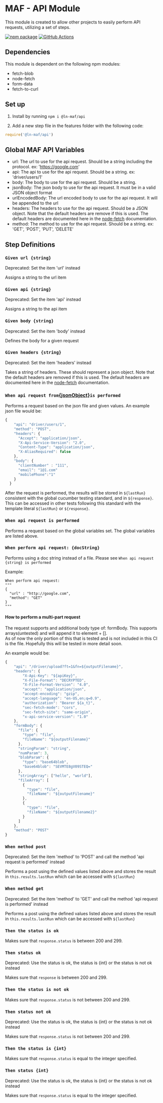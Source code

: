 # MAF - API Module

This module is created to allow other projects to easily perform API requests, utilizing a set of steps.

[![npm package][npm-image]][npm-url]
[![GitHub Actions](https://github.com/hpcc-systems/MAF/workflows/Build/badge.svg)](https://github.com/hpcc-systems/MAF/actions)

## Dependencies

This module is dependent on the following npm modules:

- fetch-blob
- node-fetch
- form-data
- fetch-to-curl

## Set up

1. Install by running `npm i @ln-maf/api`

2. Add a new step file in the features folder with the following code:

```js
require('@ln-maf/api')
```

## Global MAF API Variables

- url: The url to use for the api request. Should be a string including the protocol. ex: '<https://google.com>'
- api: The api to use for the api request. Should be a string. ex: 'driver/users/1'
- body: The body to use for the api request. Should be a string.
- jsonBody: The json body to use for the api request. It must be in a valid JSON object format
- urlEncodedBody: The url encoded body to use for the api request. It will be appended to the url
- headers: The headers to use for the api request. Should be a JSON object. Note that the default headers are remove if this is used. The default headers are documented here in the [node-fetch](https://www.npmjs.com/package/node-fetch#default-headers) documentation.
- method: The method to use for the api request. Should be a string. ex: 'GET', 'POST', 'PUT', 'DELETE'

## Step Definitions

### `Given url {string}`

Deprecated: Set the item 'url' instead

Assigns a string to the url item

### `Given api {string}`

Deprecated: Set the item 'api' instead

Assigns a string to the api item

### `Given body {string}`

Deprecated: Set the item 'body' instead

Defines the body for a given request

### `Given headers {string}`

Deprecated: Set the item 'headers' instead

Takes a string of headers.  These should represent a json object. Note that the default headers are removed if this is used. The default headers are documented here in the [node-fetch](https://www.npmjs.com/package/node-fetch#default-headers) documentation.

### `When api request from`[{jsonObject}](../validations/JSONObject.md)`is performed`

Performs a request based on the json file and given values.  An example json file would be:

```js
{
    "api": "driver/users/1",
    "method": "POST",
    "headers": {
      "Accept": "application/json",
      "X-Api-Service-Version": "2.0",
      "Content-Type": "application/json",
      "X-AliasRequired": false
    },
    "body": {
      "clientNumber" : "111",
      "email": "1@1.com"
      "mobilePhone":"1"
    }
  }
```

After the request is performed, the results will be stored in `${lastRun}` consistent with the global cucumber testing standard, and in `${response}`.
This can be accessed in other tests following this standard with the template literal `${lastRun}` or `${response}`.

### `When api request is performed`

Performs a request based on the global variables set. The global variables are listed above.

### `When perform api request: {docString}`

Performs using a doc string instead of a file.  Please see `When api request {string} is performed`

Example:

```feature
When perform api request:
"""
{
  "url" : "http://google.com",
  "method": "GET"
}
"""
```

#### How to perform a multi-part request

The request supports and additional body type of: formBody.  This supports arrays(untested) and will append it to element + [].  
As of now the only portion of this that is tested and is not included in this CI is the file.  Hopefully this will be tested in more detail soon.

An example would be:

```js
{
    "api": "/driver/upload?ft=1&fn=${outputFilename}",
    "headers": {
        "X-Api-Key": "${apiKey}",
        "X-File-Format": "DECRYPTED",
        "X-File-Format-Version": "4.0",
        "accept": "application/json",
        "accept-encoding": "gzip",
        "accept-language": "en-US,en;q=0.9",
        "authorization": "Bearer ${a_t}",
        "sec-fetch-mode": "cors",
        "sec-fetch-site": "same-origin",
        "x-api-service-version": "1.0"
    },
    "formBody": {
      "file": {
        "type": "file",
        "fileName": "${outputFilename}"
      },
      "stringParam": "string",
      "numParam": 3,
      "blobParam": {
        "type": "base64blob",
        "base64blob": "SEVMTE8gV09STEQ="
      },
      "stringArray": ["hello", "world"],
      "fileArray": [
        {
          "type": "file",
          "fileName": "${outputFilename}"
        },
        {
          "type": "file",
          "fileName": "${outputFilename2}"
        }
      ]
    },
    "method": "POST"
}
```

### `When method post`

Deprecated: Set the item 'method' to 'POST' and call the method 'api request is performed' instead

Performs a post using the defined values listed above and stores the result in `this.results.lastRun` which can be accessed with `${lastRun}`

### `When method get`

Deprecated: Set the item 'method' to 'GET' and call the method 'api request is performed' instead

Performs a post using the defined values listed above and stores the result in `this.results.lastRun` which can be accessed with `${lastRun}`

### `Then the status is ok`

Makes sure that `response.status` is between 200 and 299.

### `Then status ok`

Deprecated: Use the status is ok, the status is {int} or the status is not ok instead

Makes sure that `response` is between 200 and 299.

### `Then the status is not ok`

Makes sure that `response.status` is not between 200 and 299.

### `Then status not ok`

Deprecated: Use the status is ok, the status is {int} or the status is not ok instead

Makes sure that `response.status` is not between 200 and 299.

### `Then the status is {int}`

Makes sure that `response.status` is equal to the integer specified.

### `Then status {int}`

Deprecated: Use the status is ok, the status is {int} or the status is not ok instead

Makes sure that `response.status` is equal to the integer specified.

[npm-image]:https://img.shields.io/npm/v/@ln-maf/api.svg
[npm-url]:https://www.npmjs.com/package/@ln-maf/api
